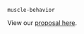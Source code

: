 `muscle-behavior`

View our [proposal here](https://docs.google.com/document/d/1vzQWaSAkUEtPdyU_pmvmvgC4bgvnqQ7-0Gs5hh0zzXE/edit).
